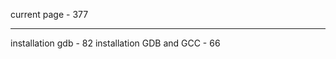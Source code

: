 current page		 - 377
______________________________
installation gdb	 - 82
installation GDB and GCC - 66
